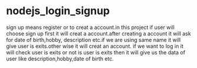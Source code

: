 # nodejs_login_signup
sign up means register or to creat a account.in this project if user 
will choose sign up first it will creat a account.after creating a account it will ask for 
date of birth,hobby, description etc.if we are using same name
it will give user is exits.other wise it will creat an account.
if we want to log in it will check user is exits or not is user is exits then it will give us the data of 
user like description,hobby,date of birth etc.
